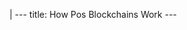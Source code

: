 |
                        ---
                        title: How Pos Blockchains Work
                        ---